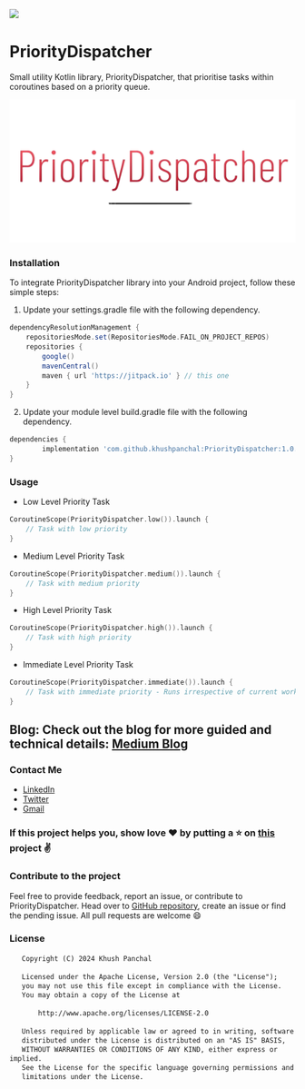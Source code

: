 [![](https://jitpack.io/v/khushpanchal/PriorityDispatcher.svg)](https://jitpack.io/#khushpanchal/PriorityDispatcher)

# PriorityDispatcher

Small utility Kotlin library, PriorityDispatcher, that prioritise tasks within coroutines based on a priority queue.

<p align="center">
  <img src=https://github.com/khushpanchal/PriorityDispatcher/blob/master/assets/logo.png >
</p>

### Installation

To integrate PriorityDispatcher library into your Android project, follow these simple steps:

1. Update your settings.gradle file with the following dependency.
   
```Groovy
dependencyResolutionManagement {
    repositoriesMode.set(RepositoriesMode.FAIL_ON_PROJECT_REPOS)
    repositories {
        google()
        mavenCentral()
        maven { url 'https://jitpack.io' } // this one
    }
}
```

2. Update your module level build.gradle file with the following dependency.
   
```Groovy
dependencies {
        implementation 'com.github.khushpanchal:PriorityDispatcher:1.0.0'
}
```

### Usage

- Low Level Priority Task

```Kotlin
CoroutineScope(PriorityDispatcher.low()).launch {
    // Task with low priority
}
```
- Medium Level Priority Task

```Kotlin
CoroutineScope(PriorityDispatcher.medium()).launch {
    // Task with medium priority
}
```
- High Level Priority Task

```Kotlin
CoroutineScope(PriorityDispatcher.high()).launch {
    // Task with high priority
}
```

- Immediate Level Priority Task

```Kotlin
CoroutineScope(PriorityDispatcher.immediate()).launch {
    // Task with immediate priority - Runs irrespective of current workload
}
```

## Blog: Check out the blog for more guided and technical details: [Medium Blog](https://medium.com/@khush.panchal123/prioritydispatcher-dispatcher-based-on-priority-queue-035cebd6f96a)

### Contact Me

- [LinkedIn](https://www.linkedin.com/in/khush-panchal-241098170/)
- [Twitter](https://twitter.com/KhushPanchal15)
- [Gmail](mailto:khush.panchal123@gmail.com)

### If this project helps you, show love ❤️ by putting a ⭐ on [this](https://github.com/khushpanchal/PriorityDispatcher) project ✌️

### Contribute to the project

Feel free to provide feedback, report an issue, or contribute to PriorityDispatcher. Head over to [GitHub repository](https://github.com/khushpanchal/PriorityDispatcher), create an issue or find the pending issue. All pull requests are welcome 😄

### License

```
   Copyright (C) 2024 Khush Panchal

   Licensed under the Apache License, Version 2.0 (the "License");
   you may not use this file except in compliance with the License.
   You may obtain a copy of the License at

       http://www.apache.org/licenses/LICENSE-2.0

   Unless required by applicable law or agreed to in writing, software
   distributed under the License is distributed on an "AS IS" BASIS,
   WITHOUT WARRANTIES OR CONDITIONS OF ANY KIND, either express or implied.
   See the License for the specific language governing permissions and
   limitations under the License.
```
